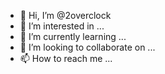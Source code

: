 - 👋 Hi, I’m @2overclock
- 👀 I’m interested in ...
- 🌱 I’m currently learning ...
- 💞️ I’m looking to collaborate on ...
- 📫 How to reach me ...

<!---
2overclock/2overclock is a ✨ special ✨ repository because its `README.md` (this file) appears on your GitHub profile.
You can click the Preview link to take a look at your changes.
--->
